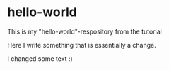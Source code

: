 # hello-world
This is my "hello-world"-respository from the tutorial


Here I write something that is essentially a change.

I changed some text :)
